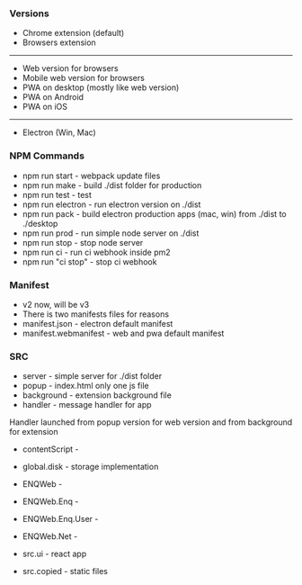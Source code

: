 ### Versions
- Chrome extension (default)
- Browsers extension
---
- Web version for browsers
- Mobile web version for browsers
- PWA on desktop (mostly like web version)
- PWA on Android
- PWA on iOS
---
- Electron (Win, Mac)

### NPM Commands
- npm run start - webpack update files
- npm run make - build ./dist folder for production
- npm run test - test
- npm run electron - run electron version on ./dist
- npm run pack - build electron production apps (mac, win) from ./dist to ./desktop
- npm run prod - run simple node server on ./dist
- npm run stop - stop node server
- npm run ci - run ci webhook inside pm2
- npm run "ci stop" - stop ci webhook

### Manifest
- v2 now, will be v3
- There is two manifests files for reasons
- manifest.json - electron default manifest
- manifest.webmanifest - web and pwa default manifest

### SRC
- server - simple server for ./dist folder 
- popup - index.html only one js file
- background - extension background file
- handler - message handler for app

Handler launched from popup version for web version and from background for extension 

- contentScript - 


- global.disk - storage implementation
- ENQWeb - 
- ENQWeb.Enq -
- ENQWeb.Enq.User -
- ENQWeb.Net - 


- src.ui - react app
- src.copied - static files